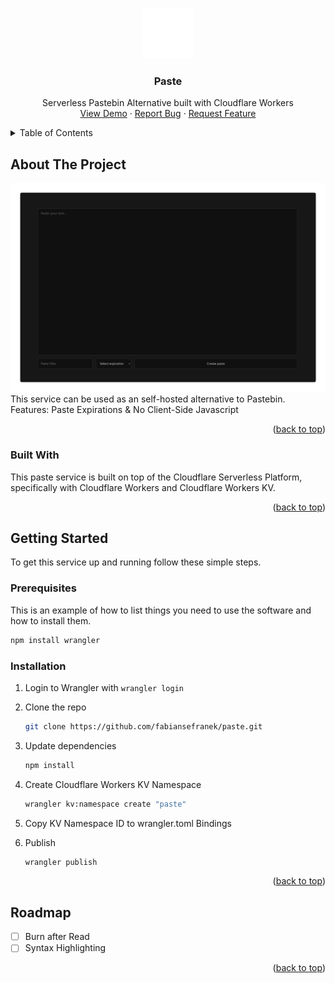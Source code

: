 
<a name="readme-top"></a>

<br />
<div align="center">
  <a href="https://github.com/fabiansefranek/paste">
    <img src="logo.svg" alt="Logo" width="80" height="80">
  </a>

  <h3 align="center">Paste</h3>

  <p align="center">
    Serverless Pastebin Alternative built with Cloudflare Workers 
    <br>
    <a href="https://paste.sefranek.io">View Demo</a>
    ·
    <a href="https://github.com/fabiansefranek/paste/issues">Report Bug</a>
    ·
    <a href="https://github.com/fabiansefranek/paste/issues">Request Feature</a>
  </p>
</div>



<!-- TABLE OF CONTENTS -->
<details>
  <summary>Table of Contents</summary>
  <ol>
    <li>
      <a href="#about-the-project">About The Project</a>
      <ul>
        <li><a href="#built-with">Built With</a></li>
      </ul>
    </li>
    <li>
      <a href="#getting-started">Getting Started</a>
      <ul>
        <li><a href="#prerequisites">Prerequisites</a></li>
        <li><a href="#installation">Installation</a></li>
      </ul>
    </li>
    <li><a href="#usage">Usage</a></li>
    <li><a href="#roadmap">Roadmap</a></li>
  </ol>
</details>



<!-- ABOUT THE PROJECT -->
## About The Project

<img src="website.png" alt="Website Demo">
This service can be used as an self-hosted alternative to Pastebin. 
Features: Paste Expirations & No Client-Side Javascript

<p align="right">(<a href="#readme-top">back to top</a>)</p>



### Built With

This paste service is built on top of the Cloudflare Serverless Platform, specifically with Cloudflare Workers and Cloudflare Workers KV.

<p align="right">(<a href="#readme-top">back to top</a>)</p>



<!-- GETTING STARTED -->
## Getting Started

To get this service up and running follow these simple steps.

### Prerequisites

This is an example of how to list things you need to use the software and how to install them.
  ```sh
  npm install wrangler
  ```

### Installation

1. Login to Wrangler with ```wrangler login```
2. Clone the repo
   ```sh
   git clone https://github.com/fabiansefranek/paste.git
   ```
3. Update dependencies
   ```sh
   npm install
   ```
4. Create Cloudflare Workers KV Namespace
   ```sh
   wrangler kv:namespace create "paste"
   ```
5. Copy KV Namespace ID to wrangler.toml Bindings
   
6. Publish
   ```sh
   wrangler publish
   ```

<p align="right">(<a href="#readme-top">back to top</a>)</p>


<!-- ROADMAP -->
## Roadmap

- [ ] Burn after Read
- [ ] Syntax Highlighting

<p align="right">(<a href="#readme-top">back to top</a>)</p>
